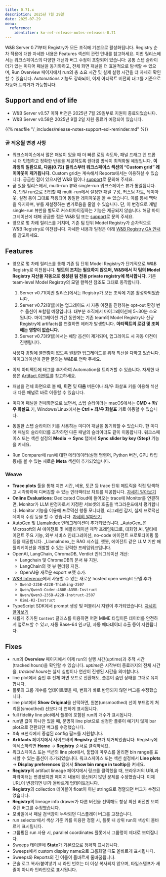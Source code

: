 ```yaml
---
title: 0.71.x
description: 2025년 7월 29일
date: 2025-07-29
menu:
  reference:
    identifier: ko-ref-release-notes-releases-0.71
---
```


W&B Server 0.71부터 Registry가 모든 조직에 기본으로 활성화됩니다. Registry 순차 적용에 대한 자세한 내용은 Features 섹션의 관련 안내를 참고하세요. 이번 릴리스에서는 워크스페이스의 다양한 개선과 버그 수정이 포함되어 있습니다: 공통 스텝 슬라이더가 있는 미디어 패널을 동기화하고, 전체 화면 패널을 더 효율적으로 탐색할 수 있으며, Run Overview 페이지에서 run의 총 소요 시간 및 실제 실행 시간을 더 자세히 확인할 수 있습니다. Automations 기능도 강화되어, 이제 아티팩트 버전의 태그를 기준으로 자동화 트리거가 가능합니다.

## Support and end of life
<ul>
  <li>W&B Server v0.57 이하 버전은 2025년 7월 29일부로 지원이 종료되었습니다.</li>
  <li>W&B Server v0.58은 2025년 9월 2일 지원 종료가 예정되어 있습니다.</li>
</ul>

{{% readfile "/_includes/release-notes-support-eol-reminder.md" %}}

### 곧 적용될 변경 사항

- 워크스페이스에서 많은 패널이 있을 때 더 빠른 로딩 속도와, 패널 드래그 앤 드롭 시 더 민첩하고 정확한 반응을 제공하도록 렌더링 방식이 최적화될 예정입니다. **이 과정의 일환으로, 다음(0.72) 릴리스부터 워크스페이스 섹션의 “Custom grid” 레이아웃이 제거됩니다.** Custom grid는 계속해서 Reports에서는 이용하실 수 있습니다. 궁금한 점이 있으시면 W&B 팀이나 [support](mailto:support@wandb.ai)로 문의해 주세요.
- 곧 있을 릴리스에서, multi-run 뷰와 single-run 워크스페이스 뷰가 통일됩니다. 즉, 단일 run으로 진입할 때 multi-run에서 설정한 패널 구성, 커스텀 차트, 레이아웃, 설정 등이 그대로 적용되어 동일한 레이아웃을 볼 수 있습니다. 이를 통해 맥락을 유지하며, 뷰를 재설정하는 번거로움을 줄일 수 있습니다. 단, 이 변경으로 개별 single-run 뷰만을 별도로 커스터마이징하는 기능은 제공되지 않습니다. 해당 마이그레이션에 대해 궁금한 점은 W&B 팀 또는 [support](mailto:support@wandb.ai)로 문의 주세요.
- 앞으로 몇 차례 릴리스를 거치며, 기존 팀 단위 Model Registry가 순차적으로 W&B Registry로 이전됩니다. 자세한 내용과 일정은 아래 [W&B Registry GA 안내](#registry_ga_announcement)를 참고하세요.

## Features
- <a id="registry_ga_announcement"></a> 앞으로 몇 차례 릴리스를 통해 기존 팀 단위 Model Registry가 단계적으로 W&B Registry로 이전됩니다. **별도의 조치는 필요하지 않으며, W&B에서 각 팀의 Model Registry 자산을 자동으로 생성된 팀 전용 private registry에 복사합니다.** 기존 team-level Model Registry의 모델 컬렉션 참조도 그대로 동작합니다.
    1. Server v0.71(이번 릴리스)에서는 Registry가 모든 조직에 기본 활성화되었습니다.
    2. Server v0.72(8월)에는 업그레이드 시 자동 이전을 진행하는 opt-out 환경 변수 옵션이 포함될 예정입니다. 대부분 조직에서 마이그레이션에 5~30분 소요됩니다. 마이그레이션 기간 동안에는 기존 team의 Model Registry나 신규 Registry에 artifacts를 연결하면 에러가 발생합니다. **아티팩트의 로깅 및 조회에는 영향이 없습니다.**
    3. Server v0.73(9월)에서는 해당 옵션이 제거되며, 업그레이드 시 자동 이전이 진행됩니다.

    사용자 경험에 불편함이 없도록 원활한 업그레이드를 위해 최선을 다하고 있습니다. 마이그레이션에 관한 문의는 W&B로 연락 주세요.
- 이제 아티팩트에 태그를 추가하여 Automation을 트리거할 수 있습니다. 자세한 내용은 [Artifact 이벤트](/guides/core/automations/automation-events#artifact-events)를 참고하세요.
- 패널을 전체 화면으로 볼 때, **이전** 및 **다음** 버튼이나 좌/우 화살표 키를 이용해 섹션 내 다른 패널로 바로 이동할 수 있습니다.
- 미디어 패널을 전체화면으로 보면서, 스텝 슬라이더는 macOS에서는 **CMD + 좌/우 화살표** 키, Windows/Linux에서는 **Ctrl + 좌/우 화살표** 키로 이동할 수 있습니다.
- 동일한 스텝 슬라이더 키를 사용하는 미디어 패널을 동기화할 수 있습니다. 한 미디어 패널의 슬라이더를 조작하면 다른 패널의 슬라이더도 같이 이동합니다. 워크스페이스 또는 섹션 설정의 **Media** → **Sync** 탭에서 **Sync slider by key (Step)** 기능을 켜세요.
- Run Comparer에 run에 대한 메타데이터(실행 명령어, Python 버전, GPU 타입 등)를 볼 수 있는 새로운 **Meta** 섹션이 추가되었습니다.

### Weave
- **Trace plots** 툴을 통해 지연 시간, 비용, 토큰 등 trace 단위 메트릭을 직접 탐색하고 시각화하며 디버깅할 수 있는 인터랙티브 차트를 제공합니다. [자세히 알아보기](https://weave-docs.wandb.ai/guides/tracking/trace-plots/) 
- **Online Evaluations**: Dedicated Cloud에 들어오는 trace에 Monitor를 연결하면, Monitor가 LLM 판정자로서 지정한 서브셋의 호출을 백그라운드에서 평가합니다. Monitor 기능을 이용해 프로덕션 행동 모니터링, 리그레션 감지, 실제 프로덕션 데이터 수집 등을 할 수 있습니다. [자세히 알아보기](https://weave-docs.wandb.ai/guides/evaluation/guardrails_and_monitors)
- [AutoGen](https://weave-docs.wandb.ai/guides/integrations/autogen) 및 [LlamaIndex](https://weave-docs.wandb.ai/guides/integrations/llamaindex) 인테그레이션이 추가되었습니다. _AutoGen_은 Microsoft의 AI 에이전트 및 애플리케이션 제작 프레임워크로, 대화형 AI, 멀티에이전트 주요 기능, 외부 서비스 인테그레이션, no-code 에이전트 프로토타이핑 툴 등을 제공합니다. _LlamaIndex_는 RAG 시스템, 챗봇, 에이전트 같은 LLM 기반 애플리케이션을 개발할 수 있는 강력한 프레임워크입니다.
- OpenAI, LangChain, ChromaDB, Verdict 인테그레이션 개선:
  - Langchain 및 ChromaDB의 문서 뷰 지원.
  - LangChain의 챗 뷰 렌더링 지원.
  - OpenAI용 새로운 export 포맷 추가.
- [W&B Inference](https://wandb.ai/inference)에서 사용할 수 있는 새로운 hosted open weight 모델 추가:
    - `Qwen3-235B-A22B-Thinking-2507`
    - `Qwen/Qwen3-Coder-480B-A35B-Instruct`
    - `Qwen/Qwen3-235B-A22B-Instruct-2507`
    - `Kimi-K2-Instruct`
- TypeScript SDK에서 prompt 생성 및 퍼블리시 지원이 추가되었습니다. [자세히 알아보기](https://weave-docs.wandb.ai/guides/core-types/prompts/)
- 새롭게 추가된 `Content` 클래스를 이용하면 어떤 MIME 타입이든 데이터를 안전하게 업로드할 수 있고, 자동 Base-64 인코딩, 자동 메타데이터 추출 등이 지원됩니다.

## Fixes
- run의 **Overview** 페이지에서 이제 run의 실행 시간(uptime)과 추적 시간(tracked hours)을 확인할 수 있습니다. *uptime*은 시작부터 종료까지의 전체 시간을, *tracked hours*는 실제 실험이나 연산이 진행된 시간을 의미합니다.
- line plot에서 줌인 후 전체 화면 모드로 전환해도, 플롯이 줌인 상태를 그대로 유지합니다.
- 플롯의 그룹 개수를 업데이트했을 때, 변화가 바로 반영되지 않던 버그를 수정했습니다.
- line plot에서 **Show Original**을 선택하면, 원본(unsmoothed) 선이 부드럽게 처리된(smoothed) 선보다 더 연하게 표시됩니다.
- full fidelity line plot에서 플롯에 포함된 run의 개수가 표시됩니다.
- run별 값이 하나만 있을 때, 분명히 line plot으로 설정한 플롯이 예기치 않게 bar plot으로 전환되던 버그를 수정했습니다.
- X축 표현식에서 중첩된 config 필드를 지원합니다.
- **Artifacts** 페이지에서 사이드바의 **Registry** 링크가 제거되었습니다. Registry에 엑세스하려면 **Home** → **Registry** 순서로 클릭하세요.
- 워크스페이스 또는 섹션의 line plot에서, 툴팁에 마우스를 올리면 bin range를 표시할 수 있는 옵션이 추가되었습니다. 워크스페이스 또는 섹션 설정에서 **Line plots** → **Display preferences** 탭에서 **Show bin range in tooltip**을 켜세요.
- **Registry**의 artifact lineage 페이지에서 링크를 클릭했을 때, 브라우저의 URL과 파라미터는 변경됐지만 페이지 내용이 갱신되지 않던 문제를 수정했습니다. 이제 URL이 변경되면 UI가 올바르게 업데이트됩니다.
- **Registry**의 collection 테이블이 float이 아닌 string으로 정렬되던 버그가 수정되었습니다.
- **Registry**의 lineage info drawer가 다른 버전을 선택해도 항상 최신 버전만 보여주던 버그를 수정했습니다.
- 모바일에서 패널 검색창이 누락되던 디스플레이 버그를 고쳤습니다.
- run selector에서 색상 기준 키를 이용한 정렬 시, 플롯 내 상위 run의 색상이 올바르게 표시됩니다.
- 그룹핑된 run 사용 시, parallel coordinates 플롯에서 그룹명이 제대로 보여집니다.
- Sweeps 테이블에 **State**가 기본값으로 정확히 표시됩니다.
- Sweeps에서 custom display name으로 그룹화할 때도 올바르게 표시됩니다.
- Sweeps와 Reports의 긴 이름이 올바르게 줄바꿈됩니다.
- 콘솔 로그 복사/붙여넣기 시 라인 번호는 더 이상 복사되지 않으며, 타임스탬프가 새 줄이 아니라 인라인으로 표시됩니다.
